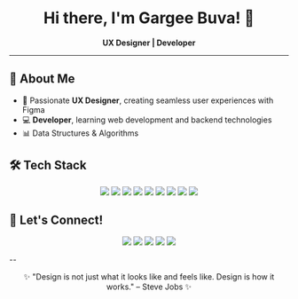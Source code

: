 <h1 align="center">Hi there, I'm Gargee Buva! 👋</h1>

<p align="center">
  <b>UX Designer | Developer</b>
</p>

---

## 🚀 About Me

- 🎨 Passionate **UX Designer**, creating seamless user experiences with Figma
- 💻 **Developer**, learning web development and backend technologies
- 📊 Data Structures & Algorithms


## 🛠️ Tech Stack

<p align="center">
  <img src="https://img.shields.io/badge/Java-ED8B00?style=for-the-badge&logo=java&logoColor=white" />
  <img src="https://img.shields.io/badge/JavaScript-F7DF1E?style=for-the-badge&logo=javascript&logoColor=black" />
  <img src="https://img.shields.io/badge/HTML5-E34F26?style=for-the-badge&logo=html5&logoColor=white" />
  <img src="https://img.shields.io/badge/CSS3-1572B6?style=for-the-badge&logo=css3&logoColor=white" />
  <img src="https://img.shields.io/badge/React-61DAFB?style=for-the-badge&logo=react&logoColor=black" />
  <img src="https://img.shields.io/badge/MySQL-4479A1?style=for-the-badge&logo=mysql&logoColor=white" />
  <img src="https://img.shields.io/badge/MongoDB-4EA94B?style=for-the-badge&logo=mongodb&logoColor=white" />
  <img src="https://img.shields.io/badge/Figma-F24E1E?style=for-the-badge&logo=figma&logoColor=white" />
  <img src="https://img.shields.io/badge/Git-F05032?style=for-the-badge&logo=git&logoColor=white" />
</p>
 

## 🌱 Let's Connect!

<p align="center"> <a href="http://www.linkedin.com/in/gargee-buva-1a3ab6287"><img src="https://img.shields.io/badge/LinkedIn-0077B5?style=for-the-badge&logo=linkedin&logoColor=white" /></a> <a href="https://your-portfolio.com"><img src="https://img.shields.io/badge/Portfolio-000000?style=for-the-badge&logo=web&logoColor=white" /></a> <a href="https://x.com/gargee_buva"><img src="https://img.shields.io/badge/Twitter-1DA1F2?style=for-the-badge&logo=twitter&logoColor=white" /></a> <a href="https://harmless-ethernet-f41.notion.site/Hi-I-am-Gargee-d376221ca8964f9d8e375a4beeff21cb?pvs=4"><img src="https://img.shields.io/badge/Notion-000000?style=for-the-badge&logo=notion&logoColor=white" /></a> <a href="mailto:your.gargeebuva2004@gmail.com"><img src="https://img.shields.io/badge/Email-D14836?style=for-the-badge&logo=gmail&logoColor=white" /></a> </p>
--

<p align="center">✨ "Design is not just what it looks like and feels like. Design is how it works." – Steve Jobs ✨</p>

